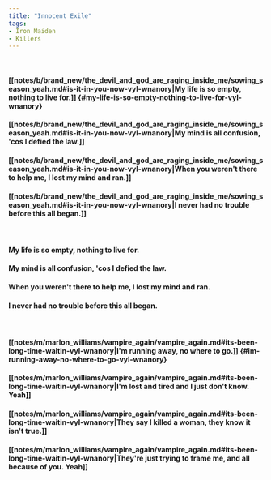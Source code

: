 ```yaml
---
title: "Innocent Exile"
tags:
- Iron Maiden
- Killers
---
```

&nbsp;
#### [[notes/b/brand_new/the_devil_and_god_are_raging_inside_me/sowing_season_yeah.md#is-it-in-you-now-vyl-wnanory|My life is so empty, nothing to live for.]] {#my-life-is-so-empty-nothing-to-live-for-vyl-wnanory}
#### [[notes/b/brand_new/the_devil_and_god_are_raging_inside_me/sowing_season_yeah.md#is-it-in-you-now-vyl-wnanory|My mind is all confusion, 'cos I defied the law.]]
#### [[notes/b/brand_new/the_devil_and_god_are_raging_inside_me/sowing_season_yeah.md#is-it-in-you-now-vyl-wnanory|When you weren't there to help me, I lost my mind and ran.]]
#### [[notes/b/brand_new/the_devil_and_god_are_raging_inside_me/sowing_season_yeah.md#is-it-in-you-now-vyl-wnanory|I never had no trouble before this all began.]]
&nbsp;
#### My life is so empty, nothing to live for.
#### My mind is all confusion, 'cos I defied the law.
#### When you weren't there to help me, I lost my mind and ran.
#### I never had no trouble before this all began.
&nbsp;
#### [[notes/m/marlon_williams/vampire_again/vampire_again.md#its-been-long-time-waitin-vyl-wnanory|I'm running away, no where to go.]] {#im-running-away-no-where-to-go-vyl-wnanory}
#### [[notes/m/marlon_williams/vampire_again/vampire_again.md#its-been-long-time-waitin-vyl-wnanory|I'm lost and tired and I just don't know. Yeah]]
#### [[notes/m/marlon_williams/vampire_again/vampire_again.md#its-been-long-time-waitin-vyl-wnanory|They say I killed a woman, they know it isn't true.]]
#### [[notes/m/marlon_williams/vampire_again/vampire_again.md#its-been-long-time-waitin-vyl-wnanory|They're just trying to frame me, and all because of you. Yeah]]
